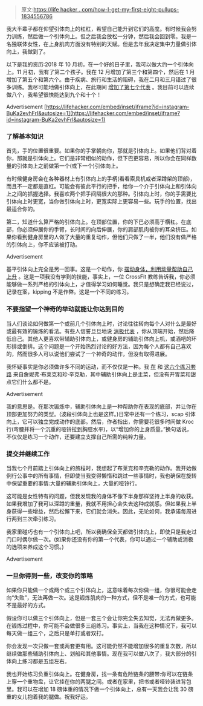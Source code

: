 > 原文:[https://life hacker . com/how-I-get-my-first-eight-pullups-1834556786](https://lifehacker.com/how-i-got-my-first-eight-pullups-1834556786)

我大半辈子都在仰望引体向上的杠杠，希望自己能升到它们的高度。有时候我会努力训练，然后做一个引体向上。但之后我会放松一分钟，然后我会回到零。我是一名独联体女性，在上身肌肉方面没有特别的天赋。但是去年我决定集中力量做引体向上，我做到了。

以下是我的资历:2018 年 10 月初，在一个好的日子里，我可以做大约一个引体向上。11 月初，我有了第二个孩子。我在 12 月增加了第三个和第四个，然后在 1 月增加了第五个和第六个。由于疾病、旅行和生活的阻碍，我在二月和三月错过了很多训练。我尽可能地做引体向上，在此期间 [增加了第七个代表](https://www.instagram.com/p/BuKa2evhFrI/) 。我目前可以连续做八个，我希望很快能达到九个和十个！

<label class="bxm4mm-13 juykRM">Advertisement</label> [https://lifehacker.com/embed/inset/iframe?id=instagram-BuKa2evhFrI&autosize=1](https://lifehacker.com/embed/inset/iframe?id=instagram-BuKa2evhFrI&autosize=1) 

### 了解基本知识

首先，手的位置很重要。如果你的手掌朝向你，那就是引体向上。如果他们背对着你，那就是引体向上。它们是非常相似的动作，但下巴更容易，所以你会在同样数量的引体向上之前做第一个(或下一个)引体向上。

有时候健身房会在各种器材上有引体向上的手柄(看看索具机或者深蹲架的顶部)，而且不一定都是直杠。可能会有彼此平行的把手，给你一个介于引体向上和引体向上之间的抓握选择。我喜欢两个把手间隔很大的那种。引体向上时，你的手需要比引体向上时更宽，当你做引体向上时，更宽实际上更容易一些。玩手的位置，找出最适合你的。

第二，知道什么算严格的引体向上。在顶部位置，你的下巴必须高于横杠。在底部，你必须伸展你的手臂，长时间的向后伸展，你的肩部肌肉被你的耳朵挤压。如果你看到健身房里的人做了大量的重复动作，但他们只做了一半，他们没有做严格的引体向上，你不应该被打动。

<label class="bxm4mm-13 juykRM">Advertisement</label>

基平引体向上完全是另一回事。这是一个动作，你 [摆动身体，利用动量帮助自己上升](https://www.youtube.com/watch?v=-svgkP7Z4ZM) 。这是一项我没有学到的技能，事实上，一位 CrossFit 教练告诉我，你必须能够做一系列严格的引体向上，才值得学习如何睡觉。我只是想确定我已经说过，记录在案，kipping 不是作弊。这是一个不同的练习。

### 不要指望一个神奇的举动就能让你达到目的

当人们谈论如何做第一个或前几个引体向上时，讨论往往转向每个人对什么是最好或最有效的锻炼的看法。有些人信誓旦旦地说 [消极代表](https://vitals.lifehacker.com/negative-reps-help-you-do-exercises-you-thought-were-im-1787395360) ，你从顶端开始，然后降低自己。其他人更喜欢带辅助引体向上，或健身房的辅助引体向上机，或酒吧的环形排或倒排。这个问题是一个开始热烈讨论的好方法，因为每个人都有自己喜欢的，然而很多人可以说他们尝试了一个神奇的动作，但没有取得进展。

我怀疑事实是你必须做许多不同的运动，而不仅仅是一种。我 [在](https://lifehacker.com/two-weeks-of-this-workout-brought-me-within-inches-of-a-1794336550) 和 [这六个练习套路](https://vitals.lifehacker.com/this-strength-workout-can-get-you-closer-to-your-first-1793796371) 来自詹妮弗·布莱克和珍·辛克勒，其中辅助引体向上是主菜，但没有开胃菜和甜点它们什么都不是。

<label class="bxm4mm-13 juykRM">Advertisement</label>

我的意思是。在那次锻炼中，辅助引体向上是一种帮助你在表现的底部，并让你在顶部更加努力的类型。(波段引体向上也是这样。)日常中还有一个练习，scap 引体向上，它可以独立完成动作的底部。然后，作者指出，你需要花很多时间做 Kroc 行(弯腰并将一个沉重的哑铃拉到胸腔水平)，以“增加你的上身质量。”换句话说，不仅仅是练习一个动作，还要建立支撑自己所需的纯粹力量。

### 提交并继续工作

当我七个月前踏上引体向上的旅程时，我想起了布莱克和辛克勒的动作。我开始做例行公事中的所有事情，但即使当我变得懒惰和跳过一些事情时，我也确保在旋转中保留重要的事情:大量的辅助引体向上，大量的哑铃行。

这可能是女性特有的问题，但我发现我的身体不像下半身那样坚持上半身的收获。如果我增加了我可以深蹲的重量，我就不用担心会失去这种成就感。但如果我上半身获得一些增益，然后松懈下来，它们就会消失。因此，无论如何，我承诺每周进行两到三次牵引练习。

我家里碰巧也有一个引体向上吧，所以我确保全天都做引体向上，即使只是我走过门口时偶尔做一次。(如果你还没有你的第一个代表，你可以通过一个辅助或消极的选项来养成这个习惯。)

<label class="bxm4mm-13 juykRM">Advertisement</label>

### 一旦你得到一些，改变你的策略

如果你只能做一个或两个或三个引体向上，这意味着每次你做一组，你很可能会走向“失败”，无法再做一次。这是锻炼肌肉的一种方式，但不是唯一的方式，也可能不是最好的方式。

假设你可以做三个引体向上，但是一套三个会让你完全失去知觉，无法再做更多。在锻炼过程中，你可能不会做很多三组练习。事实上，当我在这种情况下，我可以每天做一组三个，之后只是单打或者双打。

你会发现一次只做一套或两套更有用。这可能仍然不能增加很多的重复次数，所以继续做那些辅助引体向上、划船和其他事情。现在我可以做八次了，我大部分的引体向上练习都是五组左右。

我也开始练习负重引体向上。在健身房，找一条有危险链条的腰带:你可以在链条上穿一个重物盘，让它挂在你的两腿之间。或者在家里，把书或者哑铃装进背包里。我可以在增加 18 磅体重的情况下做一个引体向上，总有一天我会让我 30 磅重的女儿抱着我的腿做。祝我好运。